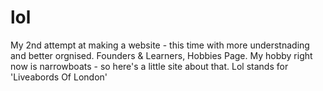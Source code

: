# lol
My 2nd attempt at making a website - this time with more understnading and better orgnised.
Founders & Learners, Hobbies Page.
My hobby right now is narrowboats - so here's a little site about that.
Lol stands for 'Liveabords Of London'
